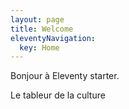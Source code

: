 ```yaml
---
layout: page
title: Welcome
eleventyNavigation:
  key: Home
---
```


Bonjour à Eleventy starter.

Le tableur de la culture